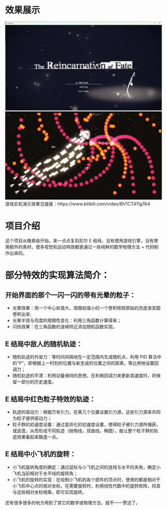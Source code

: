 # 效果展示
<img src="https://github.com/YNG2020/Nier-Automata-Ending-E/blob/main/%E5%B0%81%E9%9D%A2.png?sanitize=true" width="720px">
<img src="https://github.com/YNG2020/Nier-Automata-Ending-E/blob/main/E%E7%BB%93%E5%B1%80.png?sanitize=true" width="720px">
游戏实机演示效果见链接：https://www.bilibili.com/video/BV1CT411g7A4

# 项目介绍
这个项目从像素级开始，来一点点复刻尼尔 E 结局，没有使用游戏引擎，没有使用额外的素材，很多视觉和运动特效都是通过一些纯粹的数学物理方法 + 代码制作出来的。

# 部分特效的实现算法简介：
## 开始界面的那个一闪一闪的带有光晕的粒子：
- 光晕效果：用一个中心权值大，周围权值小的一个卷积核把原始的亮度渐变圆卷积出来;
- 光晕半径与亮度的周期性变化：利用三角函数计算得来；
- 闪烁效果：在三角函数的波峰附近添加随机函数实现。
## E 结局中敌人的随机轨迹：
- 随机轨迹的外驱力：等时间间隔地在一定范围内生成随机点，利用 PID 算法中的"P"，即根据上一时刻的位置与新生成的位置之间的距离，等比例地设置回调力；
- 随机轨迹的平滑：利用动量保持的思想，在利用回调力来更新其速度时，将保留一部分的历史速度。
## E 结局中红色粒子特效的轨迹：
- 轨迹的驱动力：根据万有引力，在某几个位置设置引力源，这些引力源来共同为粒子提供驱动力；
- 粒子群的初速度设置：通过差异化的初速度设置，使得粒子被引力源所捕获，或逃逸，从而形成不同轨迹（抛物线，双曲线，椭圆），能让整个粒子群的轨迹效果看起来飘逸一点。
## E 结局中小飞机的旋转：
- 小飞机旋转角度的确定：通过鼠标与小飞机之间的连线与水平的夹角，确定小飞机当前相对于水平线的旋转角；
- 小飞机的旋转的实现：在绘制小飞机的各个部件的顶点时，使用的都是相对于小飞机中心点的相对坐标，在需要旋转时，利用线性代数中的旋转矩阵，将其与这些相对坐标相乘，即可实现旋转。

还有很多很多的地方用到了其它的数学或物理方法，就不一一赘述了。
